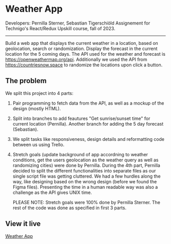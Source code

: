 # Weather App

Developers: Pernilla Sterner, Sebastian Tigerschiöld
Assignement for Technigo's React/Redux Upskill course, fall of 2023.

---

Build a web app that displays the current weather in a location, based on geolocation, search or randomization. Display the forecast in the current location for the 5 coming days.
The API used for the weather and forecast is https://openweathermap.org/api. Additionally we used the API from https://countriesnow.space to randomize the locations upon click a button.

## The problem

We split this project into 4 parts:

1. Pair programming to fetch data from the API, as well as a mockup of the design (mostly HTML).
2. Split into branches to add feautures "Get sunrise/sunset time" for current location (Pernilla). Another branch for adding the 5 day forecast (Sebastian).
3. We split tasks like responsiveness, design details and reformatting code between us using Trello.
4. Stretch goals (update background of app accordning to weather conditions, get the users geolocation as the weather query as well as randomizing cities) were done by Pernilla.
   During the 4th part, Pernilla decided to split the different functionalities into separate files as our single script file was getting cluttered.
   We had a few hurdles along the way, like designing based on the wrong design (before we found the Figma files). Presenting the time in a human readable way was also a challenge as the API gives UNIX time.

   PLEASE NOTE: Stretch goals were 100% done by Pernilla Sterner. The rest of the code was done as specified in first 3 parts.

## View it live

[Weather App](https://technigo-project-weather-app.netlify.app/)

